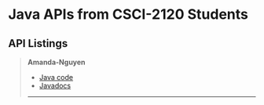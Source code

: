 # Java APIs from CSCI-2120 Students



## API Listings

> **Amanda-Nguyen**
> + [Java code](https://github.com/scalemailted/csci2120-apis/tree/master/apis/Amanda-Nguyen/ItemSystem/src)
> + [Javadocs](https://scalemailted.github.io/csci2120-apis/apis/Amanda-Nguyen/ItemSystem/docs/package-summary.html)
> ---






